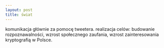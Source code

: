 ```yaml
---
layout: post
title: świat
---
```


komunikacja głównie za pomocę tweetera.
realizacja celów: budowanie rozpoznawalności, wzrost społecznego zaufania, wzrost zainteresowania kryptografią w Polsce.
